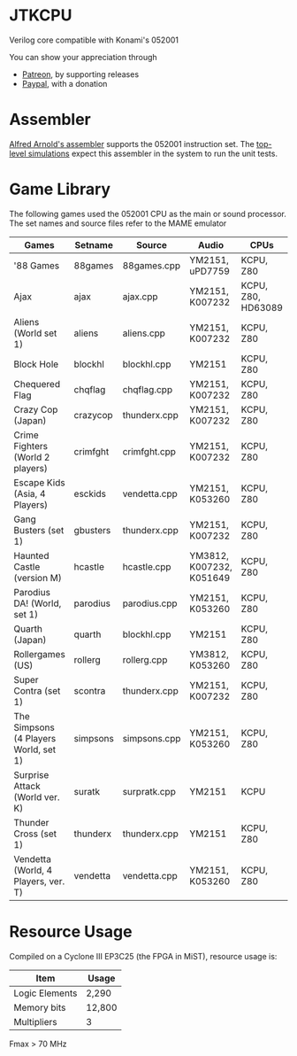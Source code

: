 # JTKCPU

Verilog core compatible with Konami's 052001

You can show your appreciation through
* [Patreon](https://patreon.com/jotego), by supporting releases
* [Paypal](https://paypal.me/topapate), with a donation

# Assembler

[Alfred Arnold's assembler](http://john.ccac.rwth-aachen.de:8000/as/index.html) supports the 052001 instruction set. The [top-level simulations](ver/top/sim.sh) expect this assembler in the system to run the unit tests.

# Game Library

The following games used the 052001 CPU as the main or sound processor. The set names and source files refer to the MAME emulator

Games                                        | Setname        | Source         |      Audio               | CPUs               | Sch           |
---------------------------------------------|----------------|----------------|--------------------------|--------------------|---------------|
'88 Games                                    | 88games        | 88games.cpp    | YM2151,          uPD7759 | KCPU, Z80          | Yes, original |
Ajax                                         | ajax           | ajax.cpp       | YM2151, K007232          | KCPU, Z80, HD63089 | Yes, original |
Aliens (World set 1)                         | aliens         | aliens.cpp     | YM2151, K007232          | KCPU, Z80          | Yes, pdf      |
Block Hole                                   | blockhl        | blockhl.cpp    | YM2151                   | KCPU, Z80          | No            |
Chequered Flag                               | chqflag        | chqflag.cpp    | YM2151, K007232          | KCPU, Z80          | No            |
Crazy Cop (Japan)                            | crazycop       | thunderx.cpp   | YM2151, K007232          | KCPU, Z80          | No            |
Crime Fighters (World 2 players)             | crimfght       | crimfght.cpp   | YM2151, K007232          | KCPU, Z80          | Yes           |
Escape Kids (Asia, 4 Players)                | esckids        | vendetta.cpp   | YM2151,          K053260 | KCPU, Z80          | No            |
Gang Busters (set 1)                         | gbusters       | thunderx.cpp   | YM2151, K007232          | KCPU, Z80          | No            |
Haunted Castle (version M)                   | hcastle        | hcastle.cpp    | YM3812, K007232, K051649 | KCPU, Z80          | Yes, pdf      |
Parodius DA! (World, set 1)                  | parodius       | parodius.cpp   | YM2151,          K053260 | KCPU, Z80          | No, (pcb)     |
Quarth (Japan)                               | quarth         | blockhl.cpp    | YM2151                   | KCPU, Z80          | No            |
Rollergames (US)                             | rollerg        | rollerg.cpp    | YM3812,          K053260 | KCPU, Z80          | No            |
Super Contra (set 1)                         | scontra        | thunderx.cpp   | YM2151, K007232          | KCPU, Z80          | Yes, pdf      |
The Simpsons (4 Players World, set 1)        | simpsons       | simpsons.cpp   | YM2151,          K053260 | KCPU, Z80          | No            |
Surprise Attack (World ver. K)               | suratk         | surpratk.cpp   | YM2151                   | KCPU               | No            |
Thunder Cross (set 1)                        | thunderx       | thunderx.cpp   | YM2151                   | KCPU, Z80          | Yes, pdf      |
Vendetta (World, 4 Players, ver. T)          | vendetta       | vendetta.cpp   | YM2151,          K053260 | KCPU, Z80          | Yes, pdf      |

# Resource Usage

Compiled on a Cyclone III EP3C25 (the FPGA in MiST), resource usage is:

Item            | Usage
----------------|---------
Logic Elements  |  2,290
Memory bits     | 12,800
Multipliers     |      3

Fmax > 70 MHz